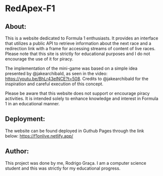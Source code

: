# RedApex-F1


## About:

This is a website dedicated to Formula 1 enthusiasts. It provides an interface that utilizes a public API to retrieve information about the next race and a redirection link with a frame for accessing streams of content of live races. Please note that this site is strictly for educational purposes and I do not encourage the use of it for piracy.

The implementation of the mini-game was based on a simple idea presented by @jakearchibald, as seen in the video: https://youtu.be/BhLr43elNCE?t=508. Credits to @jakearchibald for the inspiration and careful execution of this concept.

Please be aware that this website does not support or encourage piracy activities. It is intended solely to enhance knowledge and interest in Formula 1 in an educational manner.


## Deployment:

The website can be found deployed in Guthub Pages through the link below:
https://f1onlive.netlify.app/

## Author:

This project was done by me, Rodrigo Graça. I am a computer science student and this was strictly for my educational progress.
